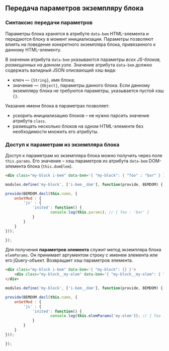 <a name="data-bem"></a>
## Передача параметров экземпляру блока

### Синтаксис передачи параметров

Параметры блока хранятся в атрибуте `data-bem` HTML-элемента и передаются блоку в момент инициализации. Параметры позволяют влиять на поведение конкретного экземпляра блока, привязанного к данному HTML-элементу.

В значении атрибута `data-bem` указываются параметры *всех JS-блоков, размещенных на данном узле*. Значение атрибута `data-bem` должно содержать валидный JSON описвающий хэш вида:

* ключ — `{String}`, имя блока;
* значение — `{Object}`, параметры данного блока. Если данному экземпляру блока не требуются
параметры, указывается пустой хэш `{}`.

Указание имени блока в параметрах позволяет:

 * ускорить инициализацию блоков – не нужно парсить значение атрибута `class`.
 * размещать несколько блоков на одном HTML-элементе без необходимости множить его атрибуты.

### Доступ к параметрам из экземпляра блока

Доступ к параметрам из экземпляра блока можно получить через поле `this.params`. Его значение – хэш параметров из атрибута `data-bem` DOM-элемента блока (`this.domElem`).

```html
<div class="my-block i-bem" data-bem='{ "my-block": { "foo" : "bar" } }'></div>
```


```js
modules.define('my-block', ['i-bem__dom'], function(provide, BEMDOM) {

provide(BEMDOM.decl(this.name, {
    onSetMod : {
        'js' : {
            'inited': function() {
                    console.log(this.params); // { foo : 'bar' }
            }
        }
    }
}));

});
```


Для получения **параметров элемента** служит метод экземпляра блока `elemParams`. Он принимает аргументом строку с именем элемента или его jQuery-объект. Возвращает хэш параметров элемента.

```html
<div class="my-block i-bem" data-bem='{ "my-block": {} }'>
    <div class="my-block__my-elem" data-bem='{ "my-block__my-elem": { "foo" : "bar" } }'></div>
</div>
```


```js
modules.define('my-block', ['i-bem__dom'], function(provide, BEMDOM) {

provide(BEMDOM.decl(this.name, {
    onSetMod : {
        'js' : {
            'inited': function() {
                    console.log(this.elemParams('my-elem')); // { foo : 'bar' }
            }
        }
    }
}));

});
```
